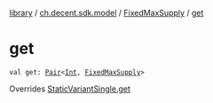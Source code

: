 [library](../../index.md) / [ch.decent.sdk.model](../index.md) / [FixedMaxSupply](index.md) / [get](./get.md)

# get

`val get: `[`Pair`](https://kotlinlang.org/api/latest/jvm/stdlib/kotlin/-pair/index.html)`<`[`Int`](https://kotlinlang.org/api/latest/jvm/stdlib/kotlin/-int/index.html)`, `[`FixedMaxSupply`](index.md)`>`

Overrides [StaticVariantSingle.get](../-static-variant-single/get.md)

